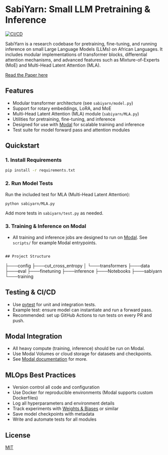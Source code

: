 # SabiYarn: Small LLM Pretraining & Inference

[![CI/CD](https://github.com/<your-username>/sabiyarn/actions/workflows/test.yml/badge.svg)](https://github.com/<your-username>/sabiyarn/actions/workflows/test.yml)

SabiYarn is a research codebase for pretraining, fine-tuning, and running inference on small Large Language Models (LLMs) on African Languages. It includes modular implementations of transformer blocks, differential attention mechanisms, and advanced features such as Mixture-of-Experts (MoE) and Multi-Head Latent Attention (MLA).

[Read the Paper here]()

## Features
- Modular transformer architecture (see `sabiyarn/model.py`)
- Support for rotary embeddings, LoRA, and MoE
- Multi-Head Latent Attention (MLA) module (`sabiyarn/MLA.py`)
- Utilities for pretraining, fine-tuning, and inference
- Designed for use with [Modal](https://modal.com/) for scalable training and inference
- Test suite for model forward pass and attention modules

## Quickstart

### 1. Install Requirements
```bash
pip install -r requirements.txt
```

### 2. Run Model Tests
Run the included test for MLA (Multi-Head Latent Attention):
```bash
python sabiyarn/MLA.py
```

Add more tests in `sabiyarn/test.py` as needed.

### 3. Training & Inference on Modal
- All training and inference jobs are designed to run on [Modal](https://modal.com/). See `scripts/` for example Modal entrypoints.
```

## Project Structure
```
├───config
├───cut_cross_entropy
│   └───transformers
├───data
├───eval
├───finetuning
├───inference
├───Notebooks
├───sabiyarn
└───training

## Testing & CI/CD
- Use [pytest](https://docs.pytest.org/) for unit and integration tests.
- Example test: ensure model can instantiate and run a forward pass.
- Recommended: set up GitHub Actions to run tests on every PR and push.

## Modal Integration
- All heavy compute (training, inference) should be run on Modal.
- Use Modal Volumes or cloud storage for datasets and checkpoints.
- See [Modal documentation](https://modal.com/docs/) for more.

## MLOps Best Practices
- Version control all code and configuration
- Use Docker for reproducible environments (Modal supports custom Dockerfiles)
- Log all hyperparameters and environment details
- Track experiments with [Weights & Biases](https://wandb.ai/) or similar
- Save model checkpoints with metadata
- Write and automate tests for all modules

## License
[MIT](LICENSE)